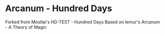 # Arcanum - Hundred Days

Forked from Mostlai's HD-TEST - Hundred Days 
Based on lemur's Arcanum - A Theory of Magic

